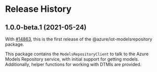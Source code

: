 # Release History

## 1.0.0-beta.1 (2021-05-24)

With [#14863](https://github.com/Azure/azure-sdk-for-js/pull/14863), this is the first release of the @azure/iot-modelsrepository package.

This package contains the `ModelsRepositoryClient` to talk to the Azure Models Repository service, with initial support for getting models. Additionally, helper functions for working with DTMIs are provided.
